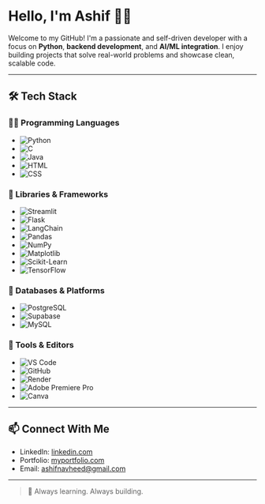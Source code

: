 # Hello, I'm Ashif 👨‍💻

Welcome to my GitHub! I'm a passionate and self-driven developer with a focus on **Python**, **backend development**, and **AI/ML integration**. I enjoy building projects that solve real-world problems and showcase clean, scalable code.

---

## 🛠️ Tech Stack

### 👨‍💻 Programming Languages
- ![Python](https://img.shields.io/badge/-Python-3776AB?logo=python&logoColor=white&style=flat)
- ![C](https://img.shields.io/badge/-C-00599C?logo=c&logoColor=white&style=flat)
- ![Java](https://img.shields.io/badge/-Java-007396?logo=java&logoColor=white&style=flat)
- ![HTML](https://img.shields.io/badge/-HTML5-E34F26?logo=html5&logoColor=white&style=flat)
- ![CSS](https://img.shields.io/badge/-CSS3-1572B6?logo=css3&logoColor=white&style=flat)

### 🧠 Libraries & Frameworks
- ![Streamlit](https://img.shields.io/badge/-Streamlit-FF4B4B?logo=streamlit&logoColor=white&style=flat)
- ![Flask](https://img.shields.io/badge/-Flask-000000?logo=flask&logoColor=white&style=flat)
- ![LangChain](https://img.shields.io/badge/-LangChain-181717?logo=OpenAI&logoColor=white&style=flat)
- ![Pandas](https://img.shields.io/badge/-Pandas-150458?logo=pandas&logoColor=white&style=flat)
- ![NumPy](https://img.shields.io/badge/-NumPy-013243?logo=numpy&logoColor=white&style=flat)
- ![Matplotlib](https://img.shields.io/badge/-Matplotlib-20232A?logo=matplotlib&logoColor=white&style=flat)
- ![Scikit-Learn](https://img.shields.io/badge/-Scikit%20Learn-F7931E?logo=scikit-learn&logoColor=white&style=flat)
- ![TensorFlow](https://img.shields.io/badge/-TensorFlow-FF6F00?logo=tensorflow&logoColor=white&style=flat)

### 💾 Databases & Platforms
- ![PostgreSQL](https://img.shields.io/badge/-PostgreSQL-336791?logo=postgresql&logoColor=white&style=flat)
- ![Supabase](https://img.shields.io/badge/-Supabase-3ECF8E?logo=supabase&logoColor=white&style=flat)
- ![MySQL](https://img.shields.io/badge/-MySQL-4479A1?logo=mysql&logoColor=white&style=flat)

### 🧰 Tools & Editors
- ![VS Code](https://img.shields.io/badge/-VS%20Code-007ACC?logo=visual-studio-code&logoColor=white&style=flat)
- ![GitHub](https://img.shields.io/badge/-GitHub-181717?logo=github&logoColor=white&style=flat)
- ![Render](https://img.shields.io/badge/-Render-46E3B7?logo=render&logoColor=black&style=flat)
- ![Adobe Premiere Pro](https://img.shields.io/badge/-Premiere%20Pro-9999FF?logo=adobe-premiere-pro&logoColor=white&style=flat)
- ![Canva](https://img.shields.io/badge/-Canva-00C4CC?logo=canva&logoColor=white&style=flat)

---

## 📫 Connect With Me

- LinkedIn: [linkedin.com](https://www.linkedin.com/in/ashifnavheed57/)
- Portfolio: [myportfolio.com](https://ashif57.github.io/portofolio/)
- Email: ashifnavheed@gmail.com

---

> 🚀 Always learning. Always building.

